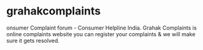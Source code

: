 # grahakcomplaints
onsumer Complaint forum - Consumer Helpline India. Grahak Complaints is online complaints website you can register your complaints &amp; we will make sure it gets resolved.
